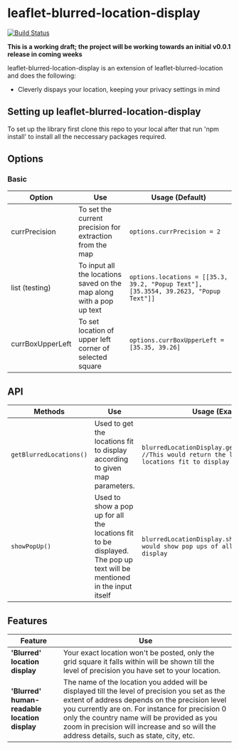 leaflet-blurred-location-display
====

[![Build Status](https://travis-ci.org/publiclab/leaflet-blurred-location-display.svg)](https://travis-ci.org/publiclab/leaflet-blurred-location-display)



**This is a working draft; the project will be working towards an initial v0.0.1 release in coming weeks**

leaflet-blurred-location-display is an extension of leaflet-blurred-location and does the following:

* Cleverly dispays your location, keeping your privacy settings in mind

## Setting up leaflet-blurred-location-display

To set up the library first clone this repo to your local after that run 'npm install' to install all the neccessary packages required.


## Options

### Basic

| Option         | Use                | Usage (Default)                  |
|----------------|--------------------|----------------------------------|
| currPrecision       |To set the current precision for extraction from the map|`options.currPrecision = 2`|
|list (testing)            |To input all the locations saved on the map along with a pop up text|`options.locations = [[35.3, 39.2, "Popup Text"],[35.3554, 39.2623, "Popup Text"]]`|
|currBoxUpperLeft           |To set location of upper left corner of selected square|`options.currBoxUpperLeft = [35.35, 39.26]`|


## API

| Methods         | Use                | Usage (Example)|
|-----------------|--------------------|----------------|
|`getBlurredLocations()`       | Used to get the locations fit to display according to given map parameters.|  `blurredLocationDisplay.getBlurredLocations() //This would return the list of all locations fit to display`|
|`showPopUp()`       | Used to show a pop up for all the locations fit to be displayed. The pop up text will be mentioned in the input itself|`blurredLocationDisplay.showPopUp() //This would show pop ups of all locations fit to display`|


## Features

| Feature         | Use                                                        |
|-----------------|------------------------------------------------------------|
| **'Blurred' location display** | Your exact location won't be posted, only the grid square it falls within will be shown till the level of precision you have set to your location.|
| **'Blurred' human-readable location display** | The name of the location you added will be displayed till the level of precision you set as the extent of address depends on the precision level you currently are on. For instance for precision 0 only the country name will be provided as you zoom in precision will increase and so will the address details, such as state, city, etc. |
